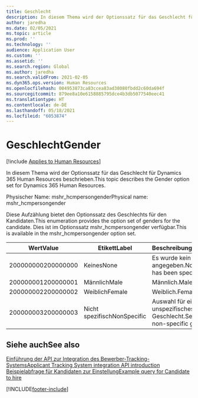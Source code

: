 ```yaml
---
title: Geschlecht
description: In diesem Thema wird der Optionssatz für das Geschlecht für Dynamics 365 Human Resources beschrieben.
author: jaredha
ms.date: 02/05/2021
ms.topic: article
ms.prod: ''
ms.technology: ''
audience: Application User
ms.custom: ''
ms.assetid: ''
ms.search.region: Global
ms.author: jaredha
ms.search.validFrom: 2021-02-05
ms.dyn365.ops.version: Human Resources
ms.openlocfilehash: 004953873ca83ccea83ad38080fbdd2c60da694f
ms.sourcegitcommit: 879ee8a10e6158885795dce4b3db5077540eec41
ms.translationtype: HT
ms.contentlocale: de-DE
ms.lasthandoff: 05/18/2021
ms.locfileid: "6053874"
---
```

# <a name="gender"></a><span data-ttu-id="e5ae9-103">Geschlecht</span><span class="sxs-lookup"><span data-stu-id="e5ae9-103">Gender</span></span>

[!include [Applies to Human Resources](../includes/applies-to-hr.md)]

<span data-ttu-id="e5ae9-104">In diesem Thema wird der Optionssatz für das Geschlecht für Dynamics 365 Human Resources beschrieben.</span><span class="sxs-lookup"><span data-stu-id="e5ae9-104">This topic describes the Gender option set for Dynamics 365 Human Resources.</span></span>

<span data-ttu-id="e5ae9-105">Physischer Name: mshr_hcmpersongender</span><span class="sxs-lookup"><span data-stu-id="e5ae9-105">Physical name: mshr_hcmpersongender</span></span>

<span data-ttu-id="e5ae9-106">Diese Aufzählung bietet den Optionssatz des Geschlechts für den Kandidaten.</span><span class="sxs-lookup"><span data-stu-id="e5ae9-106">This enumeration provides the option set of genders for the candidate.</span></span> <span data-ttu-id="e5ae9-107">Dies ist im Optionssatz mshr_hcmpersongender verfügbar.</span><span class="sxs-lookup"><span data-stu-id="e5ae9-107">This is available in the mshr_hcmpersongender option set.</span></span>

| <span data-ttu-id="e5ae9-108">Wert</span><span class="sxs-lookup"><span data-stu-id="e5ae9-108">Value</span></span> | <span data-ttu-id="e5ae9-109">Etikett</span><span class="sxs-lookup"><span data-stu-id="e5ae9-109">Label</span></span> | <span data-ttu-id="e5ae9-110">Beschreibung</span><span class="sxs-lookup"><span data-stu-id="e5ae9-110">Description</span></span> |
| --- | --- | --- |
| <span data-ttu-id="e5ae9-111">200000000</span><span class="sxs-lookup"><span data-stu-id="e5ae9-111">200000000</span></span> | <span data-ttu-id="e5ae9-112">Keines</span><span class="sxs-lookup"><span data-stu-id="e5ae9-112">None</span></span> | <span data-ttu-id="e5ae9-113">Es wurde kein Geschlecht angegeben.</span><span class="sxs-lookup"><span data-stu-id="e5ae9-113">No gender has been specified.</span></span> |
| <span data-ttu-id="e5ae9-114">200000001</span><span class="sxs-lookup"><span data-stu-id="e5ae9-114">200000001</span></span> | <span data-ttu-id="e5ae9-115">Männlich</span><span class="sxs-lookup"><span data-stu-id="e5ae9-115">Male</span></span> | <span data-ttu-id="e5ae9-116">Männlich.</span><span class="sxs-lookup"><span data-stu-id="e5ae9-116">Male.</span></span> |
| <span data-ttu-id="e5ae9-117">200000002</span><span class="sxs-lookup"><span data-stu-id="e5ae9-117">200000002</span></span> | <span data-ttu-id="e5ae9-118">Weiblich</span><span class="sxs-lookup"><span data-stu-id="e5ae9-118">Female</span></span> | <span data-ttu-id="e5ae9-119">Weiblich.</span><span class="sxs-lookup"><span data-stu-id="e5ae9-119">Female.</span></span> |
| <span data-ttu-id="e5ae9-120">200000003</span><span class="sxs-lookup"><span data-stu-id="e5ae9-120">200000003</span></span> | <span data-ttu-id="e5ae9-121">Nicht spezifisch</span><span class="sxs-lookup"><span data-stu-id="e5ae9-121">NonSpecific</span></span> | <span data-ttu-id="e5ae9-122">Auswahl für ein unspezifisches Geschlecht.</span><span class="sxs-lookup"><span data-stu-id="e5ae9-122">Selection for a non-specific gender.</span></span> |

## <a name="see-also"></a><span data-ttu-id="e5ae9-123">Siehe auch</span><span class="sxs-lookup"><span data-stu-id="e5ae9-123">See also</span></span>

[<span data-ttu-id="e5ae9-124">Einführung der API zur Integration des Bewerber-Tracking-Systems</span><span class="sxs-lookup"><span data-stu-id="e5ae9-124">Applicant Tracking System integration API introduction</span></span>](hr-admin-integration-ats-api-introduction.md)<br>
[<span data-ttu-id="e5ae9-125">Beispielabfrage für Kandidaten zur Einstellung</span><span class="sxs-lookup"><span data-stu-id="e5ae9-125">Example query for Candidate to hire</span></span>](hr-admin-integration-ats-api-candidate-to-hire-example-query.md)


[!INCLUDE[footer-include](../includes/footer-banner.md)]